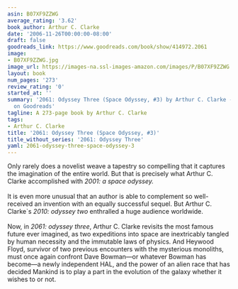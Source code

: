 ```yaml
---
asin: B07XF9ZZWG
average_rating: '3.62'
book_author: Arthur C. Clarke
date: '2006-11-26T00:00:00-08:00'
draft: false
goodreads_link: https://www.goodreads.com/book/show/414972.2061
image:
- B07XF9ZZWG.jpg
image_url: https://images-na.ssl-images-amazon.com/images/P/B07XF9ZZWG.01._SCLZZZZZZZ.jpg
layout: book
num_pages: '273'
review_rating: '0'
started_at: ''
summary: '2061: Odyssey Three (Space Odyssey, #3) by Arthur C. Clarke - rated 3.62/5
  on Goodreads'
tagline: A 273-page book by Arthur C. Clarke
tags:
- Arthur C. Clarke
title: '2061: Odyssey Three (Space Odyssey, #3)'
title_without_series: '2061: Odyssey Three'
yaml: 2061-odyssey-three-space-odyssey-3
---
```


Only rarely does a novelist weave a tapestry so compelling that it captures the imagination of the entire world. But that is precisely what Arthur C. Clarke accomplished with <i>2001: a space odyssey.</i><br /><br />It is even more unusual that an author is able to complement so well-received an invention with an equally successful sequel. But Arthur C. Clarke`s <i>2010: odyssey two</i> enthralled a huge audience worldwide.<br /><br />Now, in <i>2061: odyssey three</i>, Arthur C. Clarke revisits the most famous future ever imagined, as two expeditions into space are inextricably tangled by human necessity and the immutable laws of physics. And Heywood Floyd, survivor of two previous encounters with the mysterious monoliths, must once again confront Dave Bowman—or whatever Bowman has become—a newly independent HAL, and the power of an alien race that has decided Mankind is to play a part in the evolution of the galaxy whether it wishes to or not.